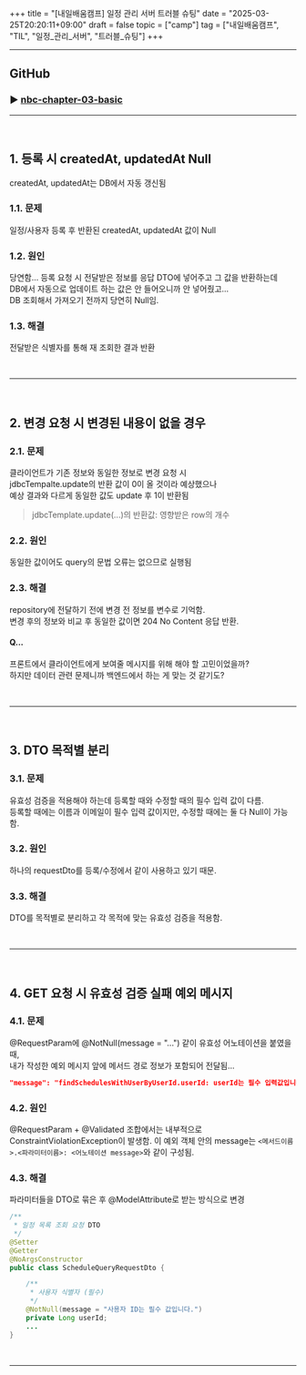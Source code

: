 +++
title = "[내일배움캠프] 일정 관리 서버 트러블 슈팅"
date = "2025-03-25T20:20:11+09:00"
draft = false
topic = ["camp"]
tag = ["내일배움캠프", "TIL", "일정_관리_서버", "트러블_슈팅"]
+++

---
## GitHub
### ▶ [nbc-chapter-03-basic](https://github.com/withong/nbc-chapter-03-basic.git)

---

<br>

## 1. 등록 시 createdAt, updatedAt Null
createdAt, updatedAt는 DB에서 자동 갱신됨

### 1.1. 문제
일정/사용자 등록 후 반환된 createdAt, updatedAt 값이 Null

### 1.2. 원인
당연함... 등록 요청 시 전달받은 정보를 응답 DTO에 넣어주고 그 값을 반환하는데  
DB에서 자동으로 업데이트 하는 값은 안 들어오니까 안 넣어줬고...  
DB 조회해서 가져오기 전까지 당연히 Null임.

### 1.3. 해결
전달받은 식별자를 통해 재 조회한 결과 반환

<br>
<hr>
<br>

## 2. 변경 요청 시 변경된 내용이 없을 경우
### 2.1. 문제
클라이언트가 기존 정보와 동일한 정보로 변경 요청 시  
jdbcTempalte.update의 반환 값이 0이 올 것이라 예상했으나  
예상 결과와 다르게 동일한 값도 update 후 1이 반환됨  

>jdbcTemplate.update(...)의 반환값: 영향받은 row의 개수

### 2.2. 원인
동일한 값이어도 query의 문법 오류는 없으므로 실행됨

### 2.3. 해결
repository에 전달하기 전에 변경 전 정보를 변수로 기억함.  
변경 후의 정보와 비교 후 동일한 값이면 204 No Content 응답 반환.

#### Q...
프론트에서 클라이언트에게 보여줄 메시지를 위해 해야 할 고민이었을까?  
하지만 데이터 관련 문제니까 백엔드에서 하는 게 맞는 것 같기도?

<br>
<hr>
<br>

## 3. DTO 목적별 분리
### 3.1. 문제
유효성 검증을 적용해야 하는데 등록할 때와 수정할 때의 필수 입력 값이 다름.  
등록할 때에는 이름과 이메일이 필수 입력 값이지만, 수정할 때에는 둘 다 Null이 가능함.

### 3.2. 원인
하나의 requestDto를 등록/수정에서 같이 사용하고 있기 때문.

### 3.3. 해결
DTO를 목적별로 분리하고 각 목적에 맞는 유효성 검증을 적용함.

<br>
<hr>
<br>

## 4. GET 요청 시 유효성 검증 실패 예외 메시지
### 4.1. 문제
@RequestParam에 @NotNull(message = "...") 같이 유효성 어노테이션을 붙였을 때,  
내가 작성한 예외 메시지 앞에 메서드 경로 정보가 포함되어 전달됨...  
```json
"message": "findSchedulesWithUserByUserId.userId: userId는 필수 입력값입니다."
```

### 4.2. 원인
@RequestParam + @Validated 조합에서는 내부적으로 ConstraintViolationException이 발생함. 이 예외 객체 안의 message는 `<메서드이름>.<파라미터이름>: <어노테이션 message>`와 같이 구성됨.  

### 4.3. 해결
파라미터들을 DTO로 묶은 후 @ModelAttribute로 받는 방식으로 변경
```java
/**
 * 일정 목록 조회 요청 DTO
 */
@Setter
@Getter
@NoArgsConstructor
public class ScheduleQueryRequestDto {

    /**
     * 사용자 식별자 (필수)
     */
    @NotNull(message = "사용자 ID는 필수 값입니다.")
    private Long userId;
    ...
}
```

<br>
<hr>